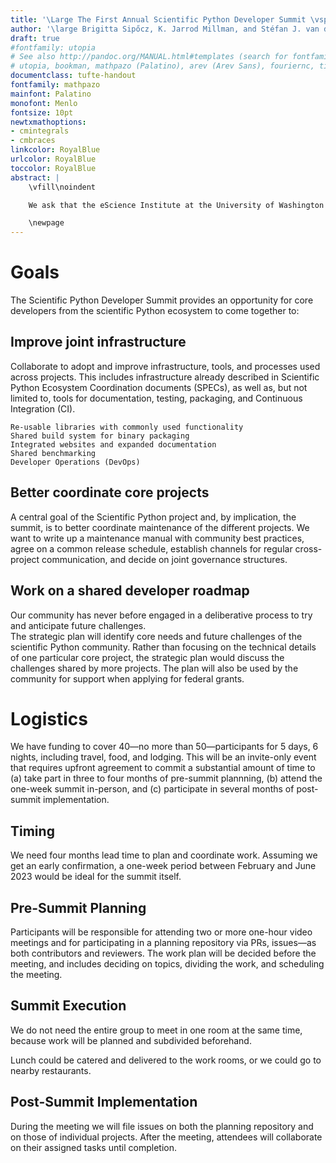 ```yaml
---
title: '\Large The First Annual Scientific Python Developer Summit \vspace{2cm}'
author: '\large Brigitta Sipőcz, K. Jarrod Millman, and Stéfan J. van der Walt \newline Scientific Python \vspace{0.5cm}'
draft: true
#fontfamily: utopia
# See also http://pandoc.org/MANUAL.html#templates (search for fontfamily)
# utopia, bookman, mathpazo (Palatino), arev (Arev Sans), fouriernc, times, libertine, lmodern
documentclass: tufte-handout
fontfamily: mathpazo
mainfont: Palatino
monofont: Menlo
fontsize: 10pt
newtxmathoptions:
- cmintegrals
- cmbraces
linkcolor: RoyalBlue
urlcolor: RoyalBlue
toccolor: RoyalBlue
abstract: |
    \vfill\noindent

    We ask that the eScience Institute at the University of Washington sponsor the first annual Scientific Python Developer Summit by providing workspaces for up to forty participants, who will develop shared infrastructure for libraries in the scientific Python ecosystem. The week-long summit will take place sometime between February and June 2023.

    \newpage
---
```


# Goals

The Scientific Python Developer Summit provides an opportunity for core developers
from the scientific Python ecosystem to come together to:

## Improve joint infrastructure

Collaborate to adopt and improve infrastructure, tools, and processes
used across projects. This includes infrastructure already described
in Scientific Python Ecosystem Coordination documents (SPECs), as well
as, but not limited to, tools for documentation, testing, packaging,
and Continuous Integration (CI).

```
Re-usable libraries with commonly used functionality
Shared build system for binary packaging
Integrated websites and expanded documentation
Shared benchmarking
Developer Operations (DevOps)
```

## Better coordinate core projects

A central goal of the Scientific Python project and, by implication, the summit, is to better coordinate maintenance of the different projects.
We want to write up a maintenance manual with community best practices, agree on a common release schedule, establish channels for regular cross-project communication, and decide on joint governance structures.

## Work on a shared developer roadmap

Our community has never before engaged in a deliberative process to try and anticipate future challenges.  
The strategic plan will identify core needs and future challenges of the scientific Python community.
Rather than focusing on the technical details of one particular core project, the strategic plan would discuss the challenges shared by more projects.
The plan will also be used by the community for support when applying for federal grants.

# Logistics

We have funding to cover 40—no more than 50—participants for 5 days, 6 nights, including travel, food, and lodging.
This will be an invite-only event that requires upfront agreement to commit a substantial amount of time to
(a) take part in three to four months of pre-summit plannning,
(b) attend the one-week summit in-person, and
(c) participate in several months of post-summit implementation.

## Timing

We need four months lead time to plan and coordinate work.
Assuming we get an early confirmation, a one-week period between February and June 2023 would be ideal for the summit itself.

## Pre-Summit Planning

Participants will be responsible for attending two or more one-hour video meetings and for
participating in a planning repository via PRs, issues—as both contributors and reviewers.
The work plan will be decided before the meeting, and includes deciding on topics, dividing the work, and scheduling the meeting.

## Summit Execution

We do not need the entire group to meet in one room at the same time, because work will be planned and subdivided beforehand.

Lunch could be catered and delivered to the work rooms, or we could go to nearby restaurants.

## Post-Summit Implementation

During the meeting we will file issues on both the planning repository and on those of individual projects.
After the meeting, attendees will collaborate on their assigned tasks until completion.
